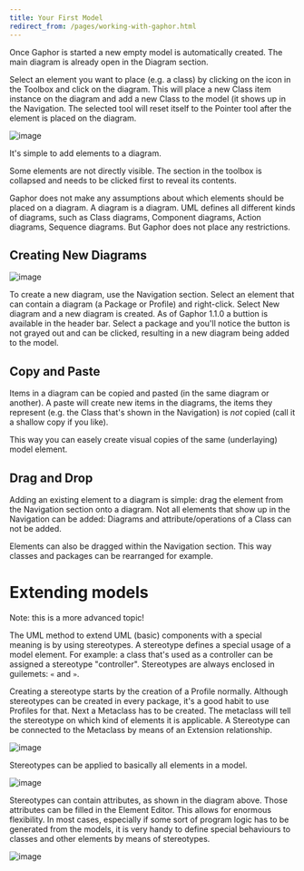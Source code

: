 ```yaml
---
title: Your First Model
redirect_from: /pages/working-with-gaphor.html
---
```


Once Gaphor is started a new empty model is automatically created. The
main diagram is already open in the Diagram section.

Select an element you want to place (e.g. a class) by clicking on the icon in
the Toolbox and click on the diagram. This will place a new Class item instance
on the diagram and add a new Class to the model (it shows up in the Navigation.
The selected tool will reset itself to the Pointer tool after the element is placed
on the diagram.

![image]({static}/images/oneclass.png)

It's simple to add elements to a diagram.

Some elements are not directly visible. The section in the toolbox is
collapsed and needs to be clicked first to reveal its contents.

Gaphor does not make any assumptions about which elements should be
placed on a diagram. A diagram is a diagram. UML defines all different
kinds of diagrams, such as Class diagrams, Component diagrams, Action
diagrams, Sequence diagrams. But Gaphor does not place any restrictions.

## Creating New Diagrams

![image]({static}/images/navpopup.png)

To create a new diagram, use the Navigation section. Select an element that can
contain a diagram (a Package or Profile) and right-click. Select New diagram
and a new diagram is created. As of Gaphor 1.1.0 a buttion is available in the
header bar. Select a package and you'll notice the button is not grayed out and
can be clicked, resulting in a new diagram being added to the model.

## Copy and Paste

Items in a diagram can be copied and pasted (in the same diagram or
another). A paste will create new items in the diagrams, the items they
represent (e.g. the Class that's shown in the Navigation) is *not*
copied (call it a shallow copy if you like).

This way you can easely create visual copies of the same (underlaying) model element.

## Drag and Drop

Adding an existing element to a diagram is simple: drag the element from
the Navigation section onto a diagram. Not all elements that show up in
the Navigation can be added: Diagrams and attribute/operations of a
Class can not be added.

Elements can also be dragged within the Navigation section. This way
classes and packages can be rearranged for example.

# Extending models

Note: this is a more advanced topic!

The UML method to extend UML (basic) components with a special meaning
is by using stereotypes. A stereotype defines a special usage of a model
element. For example: a class that's used as a controller can be
assigned a stereotype "controller". Stereotypes are always enclosed
in guilemets: `«` and `»`.

Creating a stereotype starts by the creation of a Profile normally.
Although stereotypes can be created in every package, it's a good habit
to use Profiles for that. Next a Metaclass has to be created. The
metaclass will tell the stereotype on which kind of elements it is
applicable. A Stereotype can be connected to the Metaclass by means of
an Extension relationship.

![image]({static}/images/navpopup.png)

Stereotypes can be applied to basically all elements in a model.

![image]({static}/images/stereotypedclass.png)

Stereotypes can contain attributes, as shown in the diagram above. Those
attributes can be filled in the Element Editor. This allows for enormous
flexibility. In most cases, especially if some sort of program logic has
to be generated from the models, it is very handy to define special
behaviours to classes and other elements by means of stereotypes.

![image]({static}/images/stereotypeedit.png)
